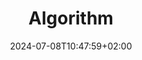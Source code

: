 ---
weight: 999
title: "Algorithm"
description: ""
icon: "article"
date: "2024-07-08T10:47:59+02:00"
lastmod: "2024-07-08T10:47:59+02:00"
draft: false
toc: true
---